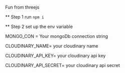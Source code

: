Fun from threejs

** Step 1
run `npm i`

** Step 2
set up the env variable

MONGO_CON = Your mongoDb connection string

CLOUDINARY_NAME= your cloudinary name

CLOUDINARY_API_KEY= your cloudinary api key

CLOUDINARY_API_SECRET= your cloudinary api secret

